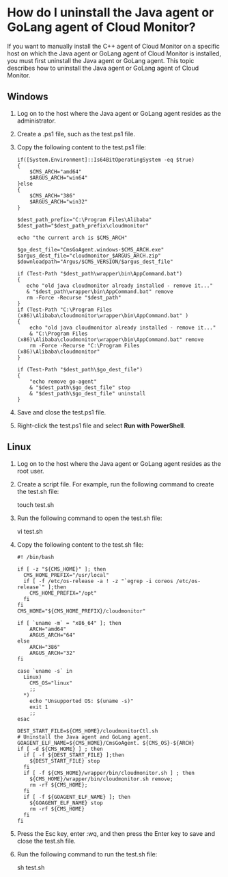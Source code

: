 # How do I uninstall the Java agent or GoLang agent of Cloud Monitor?

If you want to manually install the C++ agent of Cloud Monitor on a specific host on which the Java agent or GoLang agent of Cloud Monitor is installed, you must first uninstall the Java agent or GoLang agent. This topic describes how to uninstall the Java agent or GoLang agent of Cloud Monitor.

## Windows

1.  Log on to the host where the Java agent or GoLang agent resides as the administrator.

2.  Create a .ps1 file, such as the test.ps1 file.

3.  Copy the following content to the test.ps1 file:

    ```
    if([System.Environment]::Is64BitOperatingSystem -eq $true)
    {
        $CMS_ARCH="amd64"
        $ARGUS_ARCH="win64"
    }else
    {
        $CMS_ARCH="386"
        $ARGUS_ARCH="win32"
    }
    
    $dest_path_prefix="C:\Program Files\Alibaba"
    $dest_path="$dest_path_prefix\cloudmonitor"
    
    echo "the current arch is $CMS_ARCH"
    
    $go_dest_file="CmsGoAgent.windows-$CMS_ARCH.exe"
    $argus_dest_file="cloudmonitor_$ARGUS_ARCH.zip"
    $downloadpath="Argus/$CMS_VERSION/$argus_dest_file"
    
    if (Test-Path "$dest_path\wrapper\bin\AppCommand.bat")
    {
       echo "old java cloudmonitor already installed - remove it..."
       & "$dest_path\wrapper\bin\AppCommand.bat" remove
       rm -Force -Recurse "$dest_path"
    }
    if (Test-Path "C:\Program Files (x86)\Alibaba\cloudmonitor\wrapper\bin\AppCommand.bat" )
    {
        echo "old java cloudmonitor already installed - remove it..."
        & "C:\Program Files (x86)\Alibaba\cloudmonitor\wrapper\bin\AppCommand.bat" remove
        rm -Force -Recurse "C:\Program Files (x86)\Alibaba\cloudmonitor"
    }
    
    if (Test-Path "$dest_path\$go_dest_file")
    {
        "echo remove go-agent"
        & "$dest_path\$go_dest_file" stop
        & "$dest_path\$go_dest_file" uninstall
    }
    ```

4.  Save and close the test.ps1 file.

5.  Right-click the test.ps1 file and select **Run with PowerShell**.


## Linux

1.  Log on to the host where the Java agent or GoLang agent resides as the root user.

2.  Create a script file. For example, run the following command to create the test.sh file:

    touch test.sh

3.  Run the following command to open the test.sh file:

    vi test.sh

4.  Copy the following content to the test.sh file:

    ```
    #! /bin/bash
    
    if [ -z "${CMS_HOME}" ]; then
      CMS_HOME_PREFIX="/usr/local"
      if [ -f /etc/os-release -a ! -z "`egrep -i coreos /etc/os-release`" ];then
        CMS_HOME_PREFIX="/opt"
      fi
    fi
    CMS_HOME="${CMS_HOME_PREFIX}/cloudmonitor"
    
    if [ `uname -m` = "x86_64" ]; then
        ARCH="amd64"
        ARGUS_ARCH="64"
    else
        ARCH="386"
        ARGUS_ARCH="32"
    fi
    
    case `uname -s` in
      Linux)
        CMS_OS="linux"
        ;;
      *)
        echo "Unsupported OS: $(uname -s)"
        exit 1
        ;;
    esac
    
    DEST_START_FILE=${CMS_HOME}/cloudmonitorCtl.sh
    # Uninstall the Java agent and GoLang agent.
    GOAGENT_ELF_NAME=${CMS_HOME}/CmsGoAgent. ${CMS_OS}-${ARCH}
    if [ -d ${CMS_HOME} ] ; then
      if [ -f ${DEST_START_FILE} ];then
        ${DEST_START_FILE} stop
      fi
      if [ -f ${CMS_HOME}/wrapper/bin/cloudmonitor.sh ] ; then
        ${CMS_HOME}/wrapper/bin/cloudmonitor.sh remove;
        rm -rf ${CMS_HOME};
      fi
      if [ -f ${GOAGENT_ELF_NAME} ]; then
        ${GOAGENT_ELF_NAME} stop
        rm -rf ${CMS_HOME}
      fi
    fi
    ```

5.  Press the Esc key, enter :wq, and then press the Enter key to save and close the test.sh file.

6.  Run the following command to run the test.sh file:

    sh test.sh


